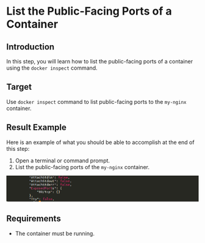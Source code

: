 # List the Public-Facing Ports of a Container

## Introduction

In this step, you will learn how to list the public-facing ports of a container using the `docker inspect` command.

## Target

Use `docker inspect` command to list public-facing ports to the `my-nginx` container.

## Result Example

Here is an example of what you should be able to accomplish at the end of this step:

1. Open a terminal or command prompt.
2. List the public-facing ports of the `my-nginx` container.

![challenge-map-the-container-ports-2](assets/challenge-map-the-container-ports-2.png)

## Requirements

- The container must be running.
